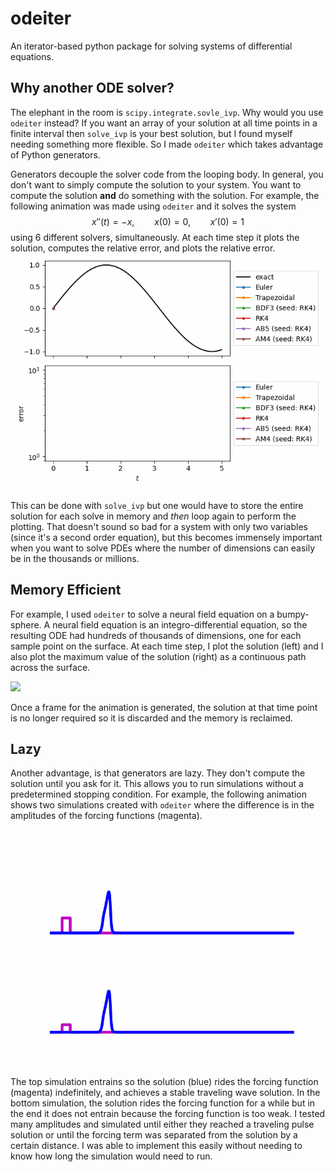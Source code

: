 # odeiter

An iterator-based  python package for solving systems of differential equations.

## Why another ODE solver?
The elephant in the room is `scipy.integrate.sovle_ivp`.
Why would you use `odeiter` instead?
If you want an array of your solution at all time points in a finite interval
then `solve_ivp` is your best solution, but I found myself needing something
more flexible. So I made `odeiter` which takes advantage of Python generators.

Generators decouple the solver code from the looping body.
In general, you don't want to simply compute the solution to your system.
You want to compute the solution **and** do something with the solution.
For example, the following animation was made using `odeiter` and it
solves the system
$$
x''(t) = -x, \qquad x(0) = 0, \qquad x'(0) = 1
$$
using 6 different solvers, simultaneously. At each time step it
plots the solution, computes the relative error, and plots the relative error.
![](https://raw.githubusercontent.com/shawsa/odeiter/refs/heads/main/examples/simultaneous_solves.gif)

This can be done with `solve_ivp` but one would have to store the entire solution
for each solve in memory and *then* loop again to perform the plotting.
That doesn't sound so bad for a system with only two variables (since it's a second
order equation), but this becomes immensely important when you want to solve PDEs where
the number of dimensions can easily be in the thousands or millions.

## Memory Efficient

For example, I used `odeiter` to solve a neural field equation on a bumpy-sphere.
A neural field equation is an integro-differential equation, so the resulting ODE
had hundreds of thousands of dimensions, one for each sample point on the surface.
At each time step, I plot the solution (left) and I also plot the maximum value
of the solution (right) as a continuous path across the surface.

![](https://raw.githubusercontent.com/shawsa/odeiter/refs/heads/main/readme_media/bumpy_sphere_nf.gif)


Once a frame for the animation is generated, the solution at that time point
is no longer required so it is discarded and the memory is reclaimed. 

## Lazy

Another advantage, is that generators are lazy. They don't compute the solution until
you ask for it. This allows you to run simulations without a predetermined stopping
condition. For example, the following animation shows two simulations created with
`odeiter` where the difference is in the amplitudes of the forcing functions (magenta).

![](https://raw.githubusercontent.com/shawsa/odeiter/refs/heads/main/readme_media/looping_entrainment_demo.gif)

The top simulation entrains so the solution (blue) rides the forcing function (magenta)
indefinitely, and achieves a stable traveling wave solution.
In the bottom simulation, the solution rides the forcing function for a while
but in the end it does not entrain because the forcing function is too weak.
I tested many amplitudes and simulated until either they reached a traveling pulse
solution or until the forcing term was separated from the solution by a certain distance.
I was able to implement this easily without needing to know how long
the simulation would need to run.
